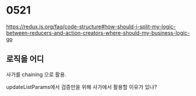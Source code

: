 # 0521

https://redux.js.org/faq/code-structure#how-should-i-split-my-logic-between-reducers-and-action-creators-where-should-my-business-logic-go

## 로직을 어디

사가를 chaining 으로 활용.

updateListParams에서 검증만을 위해 사가에서 활용할 이유가 있나?